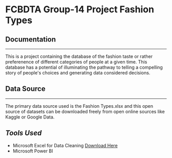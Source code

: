 # FCBDTA Group-14 Project Fashion Types

## **Documentation**
---
This is a project containing the database of the fashion taste or rather preferenence of different categories of people at a given time. This database has a potential of illuminating the pathway to telling a compelling story of people's choices and generating data considered decisions.

## **Data Source**
---
The primary data source used is the Fashion Types.xlsx and this open source of datasets can be downloaded freely from open online sources like Kaggle or Google Data.

*Tools Used*
---
- Microsoft Excel for Data Cleaning [Download Here](https://microsoft.com)
- Microsoft Power BI

```

